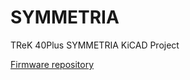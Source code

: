 # SYMMETRIA
TReK 40Plus SYMMETRIA KiCAD Project

[Firmware repository](https://github.com/digitarhythm/qmk_firmware/tree/digitarhythm/keyboards/trek/symmetria)
